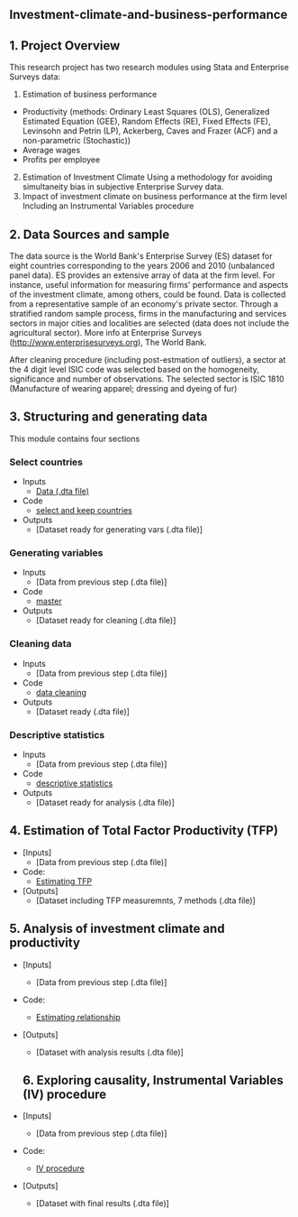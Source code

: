 ## Investment-climate-and-business-performance

## 1. Project Overview
This research project has two research modules using Stata and Enterprise Surveys data:
1. Estimation of business performance
- Productivity (methods: Ordinary Least Squares (OLS), Generalized Estimated Equation (GEE), Random Effects (RE), Fixed Effects (FE), Levinsohn and Petrin (LP), Ackerberg, Caves and Frazer (ACF) and a non-parametric (Stochastic))
- Average wages
- Profits per employee
2. Estimation of Investment Climate
Using a methodology for avoiding simultaneity bias in subjective Enterprise Survey data.
3. Impact of investment climate on business performance at the firm level
Including an Instrumental Variables procedure

## 2. Data Sources and sample
The data source is the World Bank's Enterprise Survey (ES) dataset for eight countries corresponding to the years 2006 and 2010 (unbalanced panel data). ES provides an extensive array of data at the firm level. For instance, useful information for measuring firms' performance and aspects of the investment climate, among others, could be found. Data is collected from a representative sample of an economy's private sector. Through a stratified random sample process, firms in the manufacturing and services sectors in major cities and localities are selected (data does not include the agricultural sector). More info at Enterprise Surveys (http://www.enterprisesurveys.org), The World Bank.

After cleaning procedure (including post-estmation of outliers), a sector at the 4 digit level ISIC code was selected based on the homogeneity, significance and number of observations. The selected sector is ISIC 1810 (Manufacture of wearing apparel; dressing and dyeing of fur)

## 3. Structuring and generating data

This module contains four sections

### Select countries
- Inputs
  - [Data (.dta file)](https://github.com/cmg777/firm-tfp-convergence-brazil/blob/master/Build_database/Brazil_2003_2009_panel.dta)
- Code
  - [select and keep countries](https://github.com/cmg777/firm-tfp-convergence-brazil/blob/master/Build_database/pdf_brazil_build_dataset_main.do)
- Outputs
  - [Dataset ready for generating vars (.dta file)]

### Generating variables
- Inputs
  - [Data from previous step (.dta file)]
- Code
  - [master](https://github.com/cmg777/firm-tfp-convergence-brazil/blob/master/Estimating_TFP/pdf_brazil_tfp_main.do)
- Outputs
  - [Dataset ready for cleaning (.dta file)]
  
 ### Cleaning data
- Inputs
  - [Data from previous step (.dta file)]
- Code
  - [data cleaning](https://github.com/cmg777/firm-tfp-convergence-brazil/blob/master/Estimating_TFP/pdf_brazil_tfp_main.do)
- Outputs
  - [Dataset ready (.dta file)]
   
 ### Descriptive statistics
- Inputs
  - [Data from previous step (.dta file)]
- Code
  - [descriptive statistics](https://github.com/cmg777/firm-tfp-convergence-brazil/blob/master/Estimating_TFP/pdf_brazil_tfp_main.do)
- Outputs
  - [Dataset ready for analysis (.dta file)]
 
## 4. Estimation of Total Factor Productivity (TFP)
 
- [Inputs]
  - [Data from previous step (.dta file)]
- Code:
  - [Estimating TFP](https://github.com/cmg777/firm-tfp-convergence-brazil/blob/master/Distribution-Dynamics-analysis/%20ISIC18LC-acf/RUN_convergence123.m)
- [Outputs]
  - [Dataset including TFP measuremnts, 7 methods (.dta file)]

## 5. Analysis of investment climate and productivity
 
- [Inputs]
  - [Data from previous step (.dta file)]
- Code:
  - [Estimating relationship](https://github.com/cmg777/firm-tfp-convergence-brazil/blob/master/Distribution-Dynamics-analysis/%20ISIC18LC-acf/RUN_convergence123.m)
- [Outputs]
  - [Dataset with analysis results (.dta file)]
  
  ## 6. Exploring causality, Instrumental Variables (IV) procedure
 
- [Inputs]
  - [Data from previous step (.dta file)]
- Code:
  - [IV procedure](https://github.com/cmg777/firm-tfp-convergence-brazil/blob/master/Distribution-Dynamics-analysis/%20ISIC18LC-acf/RUN_convergence123.m)
- [Outputs]
  - [Dataset with final results (.dta file)]
